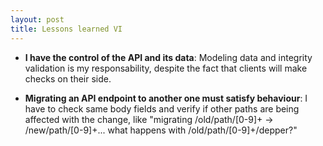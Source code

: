 ```yaml
---
layout: post
title: Lessons learned VI
---
```


* **I have the control of the API and its data**: Modeling data and integrity
  validation is my responsability, despite the fact that clients will make
  checks on their side.

* **Migrating an API endpoint to another one must satisfy behaviour**: I have
  to check same body fields and verify if other paths are being affected with
  the change, like "migrating /old/path/[0-9]+ -> /new/path/[0-9]+... what
  happens with /old/path/[0-9]+/depper?"
